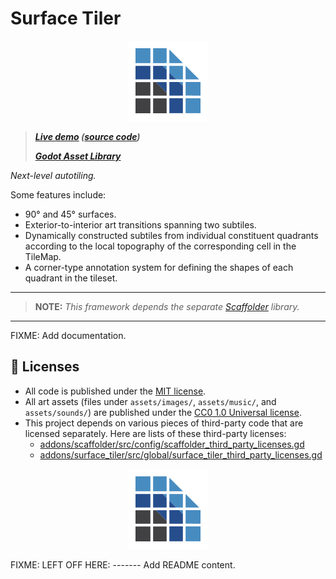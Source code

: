 # Surface Tiler

<p align="center">
  <img src="assets/images/surface_tiler_icon_128.png"
       alt="The Surface Tiler icon.">
</p>

> _**[Live demo](https://snoringcat.games/play/squirrel-away) ([source code](https://github.com/snoringcatgames/squirrel_away))**_
> 
> _**[Godot Asset Library](https://godotengine.org/asset-library/asset/FIXME)**_

_Next-level autotiling._

Some features include:
-   90° and 45° surfaces.
-   Exterior-to-interior art transitions spanning two subtiles.
-   Dynamically constructed subtiles from individual constituent quadrants according to the local topography of the corresponding cell in the TileMap.
-   A corner-type annotation system for defining the shapes of each quadrant in the tileset.

--------

> **NOTE:** _This framework depends the separate [Scaffolder](https://github.com/snoringcatgames/scaffolder/) library._

--------

<!-- FIXME: Add a GIF showing the autotiling in action! -->

FIXME: Add documentation.

## 📃 Licenses

-   All code is published under the [MIT license](LICENSE).
-   All art assets (files under `assets/images/`, `assets/music/`, and `assets/sounds/`) are published under the [CC0 1.0 Universal license](https://creativecommons.org/publicdomain/zero/1.0/deed.en).
-   This project depends on various pieces of third-party code that are licensed separately. Here are lists of these third-party licenses:
    -   [addons/scaffolder/src/config/scaffolder_third_party_licenses.gd](https://github.com/SnoringCatGames/scaffolder/blob/master/src/config/scaffolder_third_party_licenses.gd)
    -   [addons/surface_tiler/src/global/surface_tiler_third_party_licenses.gd](https://github.com/SnoringCatGames/surface_tiler/blob/master/src/global/surface_tiler_third_party_licenses.gd)

<p align="center">
  <img src="assets/images/surface_tiler_icon_128.png"
       alt="The Surface Tiler icon.">
</p>

FIXME: LEFT OFF HERE: ------- Add README content.